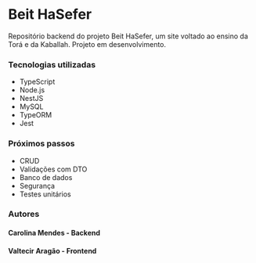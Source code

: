 # Beit HaSefer

Repositório backend do projeto Beit HaSefer, um site voltado ao ensino da Torá e da Kaballah.
Projeto em desenvolvimento.

### Tecnologias utilizadas
- TypeScript
- Node.js
- NestJS
- MySQL
- TypeORM
- Jest

### Próximos passos
- CRUD
- Validações com DTO
- Banco de dados
- Segurança
- Testes unitários

### Autores
#### Carolina Mendes - Backend
#### Valtecir Aragão - Frontend
